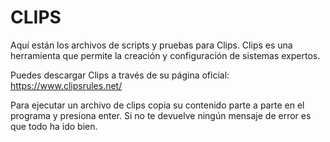# CLIPS

Aquí están los archivos de scripts y pruebas para Clips. Clips es una herramienta que permite la creación y configuración de sistemas expertos.

Puedes descargar Clips a través de su página oficial: https://www.clipsrules.net/

Para ejecutar un archivo de clips copia su contenido parte a parte en el programa y presiona enter. Si no te devuelve ningún mensaje de error es que todo ha ido bien.
